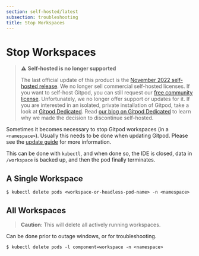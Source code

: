 ```yaml
---
section: self-hosted/latest
subsection: troubleshooting
title: Stop Workspaces
---
```


<script context="module">
  export const prerender = true;
</script>

# Stop Workspaces

> ⚠️ **Self-hosted is no longer supported**
>
> The last official update of this product is the [November 2022 self-hosted release](https://www.gitpod.io/changelog/november-self-hosted-release). We no longer sell commercial self-hosted licenses. If you want to self-host Gitpod, you can still request our [free community license](https://www.gitpod.io/community-license). Unfortunately, we no longer offer support or updates for it. If you are interested in an isolated, private installation of Gitpod, take a look at [Gitpod Dedicated](/dedicated).
> Read [our blog on Gitpod Dedicated](/blog/introducing-gitpod-dedicated) to learn why we made the decision to discontinue self-hosted.

Sometimes it becomes necessary to stop Gitpod workspaces (in a `<namespace>`). Usually this needs to be done when updating Gitpod. Please see the [update guide](./updating) for more information.

This can be done with `kubectl`, and when done so, the IDE is closed, data in `/workspace` is backed up, and then the pod finally terminates.

## A Single Workspace

```shell
$ kubectl delete pods <workspace-or-headless-pod-name> -n <namespace>
```

## All Workspaces

> **Caution**: This will delete all actively running workspaces.

Can be done prior to outage windows, or for troubleshooting.

```shell
$ kubectl delete pods -l component=workspace -n <namespace>
```
